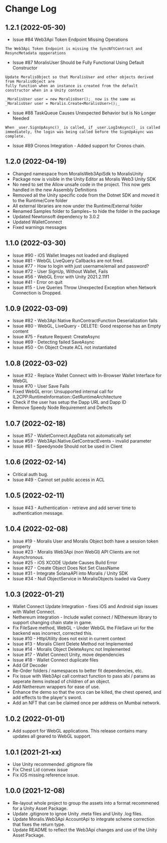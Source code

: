 # Change Log
## 1.2.1 (2022-05-30)
- Issue #84 Web3Api Token Endpoint Missing Operations
```
The Web3Api Token Endpoint is missing the SyncNftContract and ResyncMetadata oppperations
```
- Issue #87 MoralisUser Should be Fully Functional Using Default Constructor
```
Update MoralisObject so that MoralisUser and other objects derived from MoralisObject are
fully function when an instance is created from the default constructor when in a Unity context

_MoralisUser user = new MoralisUser();_ now is the same as _MoralisUser user = Moralis.Create<MoralisUser>();_
```

- Issue #88 TaskQueue Causes Unexpected Behavior but is No Longer Needed
```
When _user.SignUpAsync()_ is called, if _user.LogInAsync()_ is called immediately, the login was being called before the SignUpAsync was complete.
```

- Issue #89 Cronos Integration - Added support for Cronos chain.

## 1.2.0 (2022-04-19)
- Changed namespace from MoralisWeb3ApiSdk to MoralisUnity
- Package now is visible in the Unity Editor as Moralis Web3 Unity SDK
- No need to set the Allow unsafe code in the project. This now gets handled in the new Assembly Definitions
- Removed all the Unity specific code from the Dotnet SDK and moved it to the Runtime/Core folder
- All external libraries are now under the Runtime/External folder
- Renamed Samples folder to Samples~ to hide the folder in the package
- Updated Newtonsoft dependency to 3.0.2
- Updated WalletConnect
- Fixed warnings messages

## 1.1.0 (2022-03-30)
- Issue #90 - iOS Wallet Images not loaded and displayed
- Issue #81 - WebGL LiveQuery Callbacks are not fired.
- Issue #77 - How to login with just username/email and password?
- Issue #72 - User SignUp, Without Wallet, Fails
- Issue #56 - WebGL Error with Unity 2021.2.11f1
- Issue #41 - Error on quit
- Issue #15 - Live Queries Throw Unexpected Exception when Network Connection is Dropped.

## 1.0.9 (2022-03-09)
- Issue #82 - Web3Api Native RunContractFunction Deserialization fails
- Issue #80 - WebGL, LiveQuery - DELETE: Good response has an Empty content
- Issue #75 - Feature Request: CreateAsync
- Issue #69 - Detecting failed SaveAsync
- Issue #50 - On Object Create ACL not instantiated

## 1.0.8 (2022-03-02)
- Issue #32 - Replace Wallet Connect with In-Browser Wallet Interface for WebGL
- Issue #70 - User Save Fails
- Fixed WebGL error: Unsupported internal call for IL2CPP:RuntimeInformation::GetRuntimeArchitecture
- Check if the user has setup the Dapp URL and Dapp ID
- Remove Speedy Node Requirement and Defects

## 1.0.7 (2022-02-18)
- Issue #57 - WalletConnect.AppData not automatically set
- Issue #59 - Web3Api.Native.GetContractEvents - invalid parameter
- Issue #61 - Speedynode Should not be used in Client 

## 1.0.6 (2022-02-14)
- Critical auth bug.
- Issue #49 - Cannot set public access in ACL

## 1.0.5 (2022-02-11)
- Issue #43 - Authentication - retrieve and add server time to authentication message.

## 1.0.4 (2022-02-08)
- Issue #19 - Moralis User and Moralis Object both have a session token property
- Issue #23 - Moralis Web3Api (non WebGl) API Clients are not Asynchronous. 
- Issue #25 - iOS XCODE Update Causes Build Error 
- Issue #27 - Create Object Does Not Set ClassName 
- Issue #31 - Integrate SolanaAPI into Moralis / Unity SDK 
- Issue #34 - Null ObjectService in MoralisObjects loaded via Query 

## 1.0.3 (2022-01-21)
- Wallet Connect Update Integration - fixes iOS and Android sign issues with Wallet Connect.
- Nethereum integration - Include wallet connect / NEthereum library to support changing chain state in game.
- Fix FileSave method, WebGL - Under WebGL the FileSave uri for the backend was incorrect, corrected this.
- Issue #10 - HttpUtility does not exist in current context
- Issue #13 - Moralis Client Delete Method not Implemented
- Issue #14 - Moralis Object DeleteAsync not Implemented
- Issue #17 - Wallet Connect Unity, move dependencies
- Issue #18 - Wallet Connect duplicate files
- Add Gif Decoder
- Re-Order folders / namespaces to better fit dependencies, etc.
- Fix issue with Web3Api call contract function to pass abi / params as seperate items instead of children of an object.
- Add Nethereum wrappers for ease of use.
- Enhance the demo so that the orcs can be killed, the chest opened, and add effects to the player's sword.
- Add an NFT that can be claimed once per address on Mumbai network.

## 1.0.2 (2022-01-01)
- Add support for WebGL applications. This release contains many updates all geared to WebGL support.

## 1.0.1 (2021-21-xx)
- Use Unity recommended .gitignore file
- Fix Chest Lid convex issue
- Fix iOS missing reference issue.

## 1.0.0 (2021-12-08)
- Re-layout whole project to group the assets into a format  recommened for a Unity Asset Package.
- Update .gitignore to ignoe Unity .meta files and Unity .log files.
- Update Moralis.Web3Api AccountApi to integrate scheme correction that fixes the return type.
- Update README to reflect the Web3Api changes and use of the Unity Asset Package.